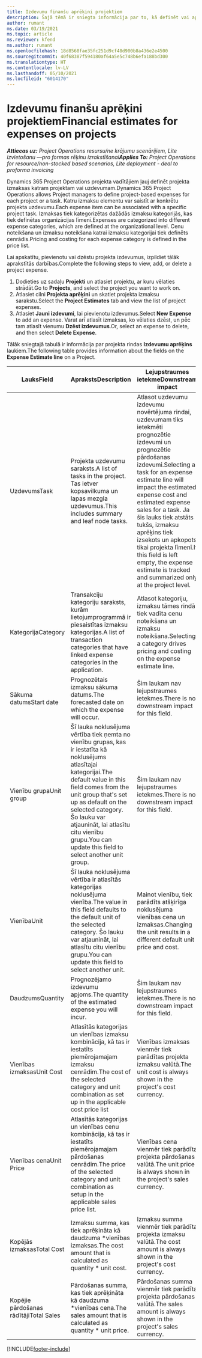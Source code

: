 ```yaml
---
title: Izdevumu finanšu aprēķini projektiem
description: Šajā tēmā ir sniegta informācija par to, kā definēt vai aprēķināt projekta izdevumus.
author: rumant
ms.date: 03/19/2021
ms.topic: article
ms.reviewer: kfend
ms.author: rumant
ms.openlocfilehash: 18d8568fae35fc251d9cf48d900b8a436e2e4500
ms.sourcegitcommit: 40f68387f594180af64a5e5c748b6efa188bd300
ms.translationtype: HT
ms.contentlocale: lv-LV
ms.lasthandoff: 05/10/2021
ms.locfileid: "6014170"
---
```

# <a name="financial-estimates-for-expenses-on-projects"></a><span data-ttu-id="b1ae9-103">Izdevumu finanšu aprēķini projektiem</span><span class="sxs-lookup"><span data-stu-id="b1ae9-103">Financial estimates for expenses on projects</span></span>
<span data-ttu-id="b1ae9-104">_**Attiecas uz:** Project Operations resursu/ne krājumu scenārijiem, Lite izvietošanu —pro formas rēķinu izrakstīšanai_</span><span class="sxs-lookup"><span data-stu-id="b1ae9-104">_**Applies To:** Project Operations for resource/non-stocked based scenarios, Lite deployment - deal to proforma invoicing_</span></span>

<span data-ttu-id="b1ae9-105">Dynamics 365 Project Operations projekta vadītājiem ļauj definēt projekta izmaksas katram projektam vai uzdevumam.</span><span class="sxs-lookup"><span data-stu-id="b1ae9-105">Dynamics 365 Project Operations allows Project managers to define project-based expenses for each project or a task.</span></span> <span data-ttu-id="b1ae9-106">Katru izmaksu elementu var saistīt ar konkrētu projekta uzdevumu.</span><span class="sxs-lookup"><span data-stu-id="b1ae9-106">Each expense item can be associated with a specific project task.</span></span> <span data-ttu-id="b1ae9-107">Izmaksas tiek kategorizētas dažādās izmaksu kategorijās, kas tiek definētas organizācijas līmenī.</span><span class="sxs-lookup"><span data-stu-id="b1ae9-107">Expenses are categorized into different expense categories, which are defined at the organizational level.</span></span> <span data-ttu-id="b1ae9-108">Cenu noteikšana un izmaksu noteikšana katrai izmaksu kategorijai tiek definēts cenrādis.</span><span class="sxs-lookup"><span data-stu-id="b1ae9-108">Pricing and costing for each expense category is defined in the price list.</span></span> 

<span data-ttu-id="b1ae9-109">Lai apskatītu, pievienotu vai dzēstu projekta izdevumus, izpildiet tālāk aprakstītās darbības.</span><span class="sxs-lookup"><span data-stu-id="b1ae9-109">Complete the following steps to view, add, or delete a project expense.</span></span>

1. <span data-ttu-id="b1ae9-110">Dodieties uz sadaļu **Projekti** un atlasiet projektu, ar kuru vēlaties strādāt.</span><span class="sxs-lookup"><span data-stu-id="b1ae9-110">Go to **Projects**, and select the project you want to work on.</span></span>
2. <span data-ttu-id="b1ae9-111">Atlasiet cilni **Projekta aprēķini** un skatiet projekta izmaksu sarakstu.</span><span class="sxs-lookup"><span data-stu-id="b1ae9-111">Select the **Project Estimates** tab and view the list of project expenses.</span></span>
3. <span data-ttu-id="b1ae9-112">Atlasiet **Jauni izdevumi**, lai pievienotu izdevumus.</span><span class="sxs-lookup"><span data-stu-id="b1ae9-112">Select **New Expense** to add an expense.</span></span> <span data-ttu-id="b1ae9-113">Varat arī atlasīt izmaksas, ko vēlaties dzēst, un pēc tam atlasīt vienumu **Dzēst izdevumus**.</span><span class="sxs-lookup"><span data-stu-id="b1ae9-113">Or, select an expense to delete, and then select **Delete Expense**.</span></span>

<span data-ttu-id="b1ae9-114">Tālāk sniegtajā tabulā ir informācija par projekta rindas **Izdevumu aprēķins** laukiem.</span><span class="sxs-lookup"><span data-stu-id="b1ae9-114">The following table provides information about the fields on the **Expense Estimate line** on a Project.</span></span> 

| <span data-ttu-id="b1ae9-115">**Lauks**</span><span class="sxs-lookup"><span data-stu-id="b1ae9-115">**Field**</span></span> | <span data-ttu-id="b1ae9-116">**Apraksts**</span><span class="sxs-lookup"><span data-stu-id="b1ae9-116">**Description**</span></span> | <span data-ttu-id="b1ae9-117">**Lejupstraumes ietekme**</span><span class="sxs-lookup"><span data-stu-id="b1ae9-117">**Downstream impact**</span></span> |
| --- | --- | --- |
| <span data-ttu-id="b1ae9-118">Uzdevums</span><span class="sxs-lookup"><span data-stu-id="b1ae9-118">Task</span></span> | <span data-ttu-id="b1ae9-119">Projekta uzdevumu saraksts.</span><span class="sxs-lookup"><span data-stu-id="b1ae9-119">A list of tasks in the project.</span></span> <span data-ttu-id="b1ae9-120">Tas ietver kopsavilkuma un lapas mezgla uzdevumus.</span><span class="sxs-lookup"><span data-stu-id="b1ae9-120">This includes summary and leaf node tasks.</span></span> | <span data-ttu-id="b1ae9-121">Atlasot uzdevumu izdevumu novērtējuma rindai, uzdevumam tiks ietekmēti prognozētie izdevumi un prognozētie pārdošanas izdevumi.</span><span class="sxs-lookup"><span data-stu-id="b1ae9-121">Selecting a task for an expense estimate line will impact the estimated expense cost and estimated expense sales for a task.</span></span> <span data-ttu-id="b1ae9-122">Ja šis lauks tiek atstāts tukšs, izmaksu aprēķins tiek izsekots un apkopots tikai projekta līmenī.</span><span class="sxs-lookup"><span data-stu-id="b1ae9-122">If this field is left empty, the expense estimate is tracked and summarized only at the project level.</span></span> |
| <span data-ttu-id="b1ae9-123">Kategorija</span><span class="sxs-lookup"><span data-stu-id="b1ae9-123">Category</span></span> | <span data-ttu-id="b1ae9-124">Transakciju kategoriju saraksts, kurām lietojumprogrammā ir piesaistītas izmaksu kategorijas.</span><span class="sxs-lookup"><span data-stu-id="b1ae9-124">A list of transaction categories that have linked expense categories in the application.</span></span> | <span data-ttu-id="b1ae9-125">Atlasot kategoriju, izmaksu tāmes rindā tiek vadīta cenu noteikšana un izmaksu noteikšana.</span><span class="sxs-lookup"><span data-stu-id="b1ae9-125">Selecting a category drives pricing and costing on the expense estimate line.</span></span> |
| <span data-ttu-id="b1ae9-126">Sākuma datums</span><span class="sxs-lookup"><span data-stu-id="b1ae9-126">Start date</span></span> | <span data-ttu-id="b1ae9-127">Prognozētais izmaksu sākuma datums.</span><span class="sxs-lookup"><span data-stu-id="b1ae9-127">The forecasted date on which the expense will occur.</span></span> | <span data-ttu-id="b1ae9-128">Šim laukam nav lejupstraumes ietekmes.</span><span class="sxs-lookup"><span data-stu-id="b1ae9-128">There is no downstream impact for this field.</span></span> |
| <span data-ttu-id="b1ae9-129">Vienību grupa</span><span class="sxs-lookup"><span data-stu-id="b1ae9-129">Unit group</span></span> | <span data-ttu-id="b1ae9-130">Šī lauka noklusējuma vērtība tiek ņemta no vienību grupas, kas ir iestatīta kā noklusējums atlasītajai kategorijai.</span><span class="sxs-lookup"><span data-stu-id="b1ae9-130">The default value in this field comes from the unit group that's set up as default on the selected category.</span></span> <span data-ttu-id="b1ae9-131">Šo lauku var atjaunināt, lai atlasītu citu vienību grupu.</span><span class="sxs-lookup"><span data-stu-id="b1ae9-131">You can update this field to select another unit group.</span></span> | <span data-ttu-id="b1ae9-132">Šim laukam nav lejupstraumes ietekmes.</span><span class="sxs-lookup"><span data-stu-id="b1ae9-132">There is no downstream impact for this field.</span></span> |
| <span data-ttu-id="b1ae9-133">Vienība</span><span class="sxs-lookup"><span data-stu-id="b1ae9-133">Unit</span></span> | <span data-ttu-id="b1ae9-134">Šī lauka noklusējuma vērtība ir atlasītās kategorijas noklusējuma vienība.</span><span class="sxs-lookup"><span data-stu-id="b1ae9-134">The value in this field defaults to the default unit of the selected category.</span></span> <span data-ttu-id="b1ae9-135">Šo lauku var atjaunināt, lai atlasītu citu vienību grupu.</span><span class="sxs-lookup"><span data-stu-id="b1ae9-135">You can update this field to select another unit.</span></span> | <span data-ttu-id="b1ae9-136">Mainot vienību, tiek parādīts atšķirīga noklusējuma vienības cena un izmaksas.</span><span class="sxs-lookup"><span data-stu-id="b1ae9-136">Changing the unit results in a different default unit price and cost.</span></span> |
| <span data-ttu-id="b1ae9-137">Daudzums</span><span class="sxs-lookup"><span data-stu-id="b1ae9-137">Quantity</span></span> | <span data-ttu-id="b1ae9-138">Prognozējamo izdevumu apjoms.</span><span class="sxs-lookup"><span data-stu-id="b1ae9-138">The quantity of the estimated expense you will incur.</span></span> | <span data-ttu-id="b1ae9-139">Šim laukam nav lejupstraumes ietekmes.</span><span class="sxs-lookup"><span data-stu-id="b1ae9-139">There is no downstream impact for this field.</span></span> |
| <span data-ttu-id="b1ae9-140">Vienības izmaksas</span><span class="sxs-lookup"><span data-stu-id="b1ae9-140">Unit Cost</span></span> | <span data-ttu-id="b1ae9-141">Atlasītās kategorijas un vienības izmaksu kombinācija, kā tas ir iestatīts piemērojamajam izmaksu cenrādim.</span><span class="sxs-lookup"><span data-stu-id="b1ae9-141">The cost of the selected category and unit combination as set up in the applicable cost price list</span></span> | <span data-ttu-id="b1ae9-142">Vienības izmaksas vienmēr tiek parādītas projekta izmaksu valūtā.</span><span class="sxs-lookup"><span data-stu-id="b1ae9-142">The unit cost is always shown in the project's cost currency.</span></span> |
| <span data-ttu-id="b1ae9-143">Vienības cena</span><span class="sxs-lookup"><span data-stu-id="b1ae9-143">Unit Price</span></span> | <span data-ttu-id="b1ae9-144">Atlasītās kategorijas un vienības cenu kombinācija, kā tas ir iestatīts piemērojamajam pārdošanas cenrādim.</span><span class="sxs-lookup"><span data-stu-id="b1ae9-144">The price of the selected category and unit combination as setup in the applicable sales price list.</span></span> | <span data-ttu-id="b1ae9-145">Vienības cena vienmēr tiek parādīta projekta pārdošanas valūtā.</span><span class="sxs-lookup"><span data-stu-id="b1ae9-145">The unit price is always shown in the project's sales currency.</span></span> |
| <span data-ttu-id="b1ae9-146">Kopējās izmaksas</span><span class="sxs-lookup"><span data-stu-id="b1ae9-146">Total Cost</span></span> | <span data-ttu-id="b1ae9-147">Izmaksu summa, kas tiek aprēķināta kā daudzuma \*vienības izmaksas.</span><span class="sxs-lookup"><span data-stu-id="b1ae9-147">The cost amount that is calculated as quantity \* unit cost.</span></span>| <span data-ttu-id="b1ae9-148">Izmaksu summa vienmēr tiek parādīta projekta izmaksu valūtā.</span><span class="sxs-lookup"><span data-stu-id="b1ae9-148">The cost amount is always shown in the project's cost currency.</span></span> |
| <span data-ttu-id="b1ae9-149">Kopējie pārdošanas rādītāji</span><span class="sxs-lookup"><span data-stu-id="b1ae9-149">Total Sales</span></span> | <span data-ttu-id="b1ae9-150">Pārdošanas summa, kas tiek aprēķināta kā daudzuma \*vienības cena.</span><span class="sxs-lookup"><span data-stu-id="b1ae9-150">The sales amount that is calculated as quantity \* unit price.</span></span> | <span data-ttu-id="b1ae9-151">Pārdošanas summa vienmēr tiek parādīta projekta pārdošanas valūtā.</span><span class="sxs-lookup"><span data-stu-id="b1ae9-151">The sales amount is always shown in the project's sales currency.</span></span> |


[!INCLUDE[footer-include](../includes/footer-banner.md)]
